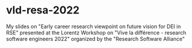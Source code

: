 # vld-resa-2022
My slides on "Early career research viewpoint on future vision for DEI in RSE" presented at the Lorentz Workshop on "Vive la différence - research software engineers 2022" organized by the "Research Software Alliance"
